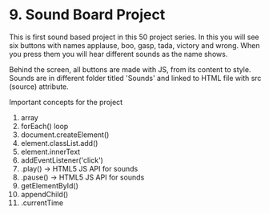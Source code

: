 # 9. Sound Board Project

This is first sound based project in this 50 project series. In this you will see six buttons with names applause, boo, gasp, tada, victory and wrong. When you press them you will hear different sounds as the name shows.

Behind the screen, all buttons are made with JS, from its content to style. Sounds are in different folder titled 'Sounds' and linked to HTML file with src (source) attribute.

Important concepts for the project

1. array
2. forEach() loop
3. document.createElement()
4. element.classList.add()
5. element.innerText
6. addEventListener('click')
7. .play() -> HTML5 JS API for sounds
8. .pause() -> HTML5 JS API for sounds
9. getElementById()
10. appendChild()
11. .currentTime

